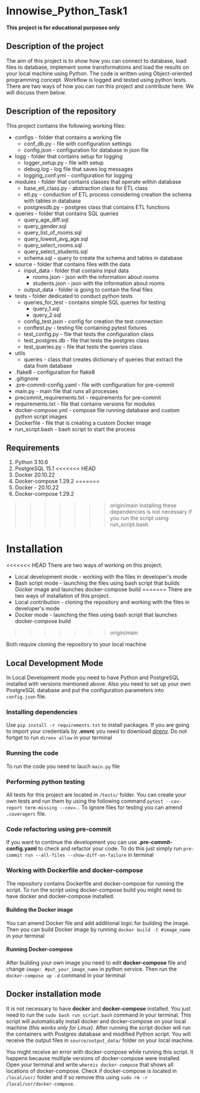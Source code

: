 # Innowise_Python_Task1

**This project is for educational purposes only**

## Description of the project

The aim of this project is to show how you can connect to database, load files to database, implement some transformations and load the results on your local machine using Python. The code is written using Object-oriented programming concept. Workflow is logged and tested using python tests. There are two ways of how you can run this project and contribute here. We will discuss them below.

## Description of the repository

This project contains the following working files:
 - configs - folder that contains a working file
   -  conf_db.py - file with configuration settings
   -  config.json - configuration for database in json file
 - logg - folder that contains setup for logging
   -  logger_setup.py - file with setup
   -  debug.log - log file that saves log messages
   -  logging_conf.yml - configuration for logging
 -  modules - folder that contains classes that operate within database
    -  base_etl_class.py - abstraction class for ETL class
    -  etl.py  -  conduction of ETL process considering creation the schema with tables in database
    -  postgresdb.py - postgres class that contains ETL functions
 -  queries - folder that contains SQL queries
    -  query_age_diff.sql
    -  query_gender.sql
    -  query_list_of_rooms.sql
    -  query_lowest_avg_age.sql
    -  query_select_rooms.sql
    -  query_select_students.sql
    -  schema.sql  - query to create the schema and tables in database
 -  source - folder that contains files with the data
    -  input_data  - folder that contains input data
        - rooms.json - json with the information about rooms
        - students.json - json with the information about rooms
    -  output_data - folder is going to contain the final files
 -  tests - folder dedicated to conduct python tests
    -  queries_for_test  - contains simple SQL queries for testing
        - query_1.sql
        - query_2.sql
    -  config_test.json - config for creation the test connection
    -  conftest.py - testing file containing pytest fixtures
    -  test_config.py  - file that tests the configuration class
    -  test_postgres.db  - file that tests the postgres class
    -  test_queries.py - file that tests the queries class
 -  utils
    -  queries - class that creates dictionary of queries that extract the data from database
 -  .flake8 - configuration for flake8
 -  .gitignore
 -  .pre-commit-config.yaml  - file with configuration for pre-commit
 -  main.py - main file that runs all processes
 -  precommit_requirements.txt  - requirements for pre-commit
 -  requirements.txt  - file that contains versions for modules
 - docker-compose.yml - compose file running database and custom python script images
 - Dockerfile - file that is creating a custom Docker image
 - run_script.bash - bash script to start the process

## Requirements

1. Python 3.10.6
2. PostgreSQL 15.1
<<<<<<< HEAD
3. Docker 20.10.22 
4. Docker-compose 1.29.2 
=======
3. Docker - 20.10.22
4. Docker-compose 1.29.2
>>>>>>> origin/main
> Installing these dependencies is not necessary if you run the script using run_script.bash

# Installation

<<<<<<< HEAD
There are two ways of working on this project. 
   -  Local development mode - working with the files in developer's mode
   -  Bash script mode - launching the files using bash script that builds Docker image and launches docker-compose build
=======
There are two ways of installation of this project.
   -  Local contribution - cloning the repository and working with the files in developer's mode
   -  Docker mode - launching the files using bash script that launches docker-compose build
>>>>>>> origin/main

Both require cloning the repository to your local machine

## Local Development Mode

In Local Development mode you need to have Python and PostgreSQL installed with versions mentioned above. Also you need to set up your own PostgreSQL database and put the configuration parameters into ```config.json``` file.

### Installing dependencies

Use ```pip install -r requirements.txt``` to install packages. If you are going to import your credentials by **.envrc** you need to download [direnv](https://direnv.net/docs/installation.html). Do not fortget to run ```direnv allow``` in your terminal

### Running the code

To run the code you need to lauch ```main.py``` file

### Performing python testing

All tests for this project are located in ```/tests/``` folder. You can create your own tests and run them by using the following command ```pytest --cov-report term-missing --cov=.```. To ignore files for testing you can amend ```.coveragerc``` file.

### Code refactoring using pre-commit

If you want to continue the development you can use **.pre-commit-config.yaml** to check and refactor your code. To do this just simply run ```pre-commit run --all-files --show-diff-on-failure``` in terminal

### Working with Dockerfile and docker-compose

 The repository contains Dockerfile and docker-compose for running the script. To run the script using docker-compose build you might need to have docker and docker-compose installed.

 #### Building the Docker image

 You can amend Docker file and add additional logic for building the image. Then you can build Docker image by running ```docker build -t #image_name``` in your terminal

 #### Running Docker-compose 

 After building your own image you need to edit **docker-compose** file and change ```image: #put_your_image_name``` in python service. Then run the ```docker-compose up -d``` command in your terminal 

## Docker installation mode

It is not necessary to have **docker** and **docker-compose** installed. You just need to run the ```sudo bash run_script.bash``` command in your terminal. This script will automatically install docker and docker-compose on your local machine *(this works only for Linux)*. After running the script docker will run the containers with Postgres database and modified Python script. You will receive the output files in ```source/output_data/``` folder on your local machine.

You might receive an error with docker-compose while running this script. It happens because multiple versions of docker-compose were installed. Open your terminal and write ```whereis docker-compose``` that shows all locations of docker-compose. Check if docker-compose is located in ```/local/usr/``` folder and if so remove this using ```sudo rm -r /local/usr/docker-compose```.


 

